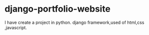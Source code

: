 # django-portfolio-website
I have create a project in python. django framework,used of html,css ,javascript.
